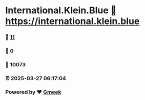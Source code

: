 # International.Klein.Blue :link: https://international.klein.blue 
### :page_facing_up: [11](https://international.klein.blue/tag.html) 
### :speech_balloon: 0 
### :hibiscus: 10073 
### :alarm_clock: 2025-03-27 06:17:04 
### Powered by :heart: [Gmeek](https://github.com/Meekdai/Gmeek)
